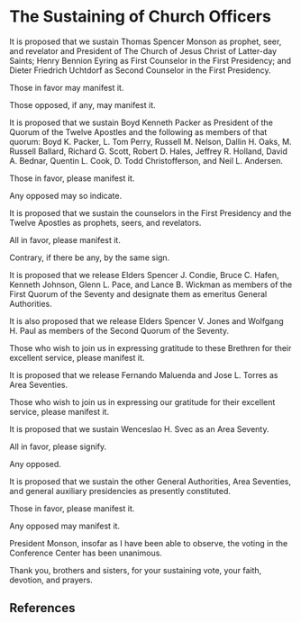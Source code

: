 # The Sustaining of Church Officers

It is proposed that we sustain Thomas Spencer Monson as prophet, seer, and
revelator and President of The Church of Jesus Christ of Latter-day Saints;
Henry Bennion Eyring as First Counselor in the First Presidency; and Dieter
Friedrich Uchtdorf as Second Counselor in the First Presidency.

Those in favor may manifest it.

Those opposed, if any, may manifest it.

It is proposed that we sustain Boyd Kenneth Packer as President of the Quorum
of the Twelve Apostles and the following as members of that quorum: Boyd K.
Packer, L. Tom Perry, Russell M. Nelson, Dallin H. Oaks, M. Russell Ballard,
Richard G. Scott, Robert D. Hales, Jeffrey R. Holland, David A. Bednar,
Quentin L. Cook, D. Todd Christofferson, and Neil L. Andersen.

Those in favor, please manifest it.

Any opposed may so indicate.

It is proposed that we sustain the counselors in the First Presidency and the
Twelve Apostles as prophets, seers, and revelators.

All in favor, please manifest it.

Contrary, if there be any, by the same sign.

It is proposed that we release Elders Spencer J. Condie, Bruce C. Hafen,
Kenneth Johnson, Glenn L. Pace, and Lance B. Wickman as members of the First
Quorum of the Seventy and designate them as emeritus General Authorities.

It is also proposed that we release Elders Spencer V. Jones and Wolfgang H.
Paul as members of the Second Quorum of the Seventy.

Those who wish to join us in expressing gratitude to these Brethren for their
excellent service, please manifest it.

It is proposed that we release Fernando Maluenda and Jose L. Torres as Area
Seventies.

Those who wish to join us in expressing our gratitude for their excellent
service, please manifest it.

It is proposed that we sustain Wenceslao H. Svec as an Area Seventy.

All in favor, please signify.

Any opposed.

It is proposed that we sustain the other General Authorities, Area Seventies,
and general auxiliary presidencies as presently constituted.

Those in favor, please manifest it.

Any opposed may manifest it.

President Monson, insofar as I have been able to observe, the voting in the
Conference Center has been unanimous.

Thank you, brothers and sisters, for your sustaining vote, your faith,
devotion, and prayers.

## References

